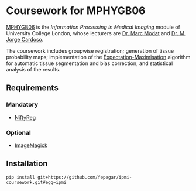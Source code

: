 # Coursework for MPHYGB06
[MPHYGB06](http://www.ucl.ac.uk/medphys/prospective-students/modules/mphygb06) is the *Information Processing in Medical Imaging* module of University College London, whose lecturers are [Dr. Marc Modat](http://cmictig.cs.ucl.ac.uk/people/research-staff/2-mmodat) and [Dr. M. Jorge Cardoso](http://cmictig.cs.ucl.ac.uk/people/research-staff/3-mjcardoso).

The coursework includes groupwise registration; generation of tissue probability maps; implementation of the [Expectation-Maximisation](http://ieeexplore.ieee.org/document/811270/) algorithm for automatic tissue segmentation and bias correction; and statistical analysis of the results.

## Requirements
### Mandatory
 - [NiftyReg](http://cmictig.cs.ucl.ac.uk/wiki/index.php/NiftyReg)

### Optional
 - [ImageMagick](https://www.imagemagick.org/script/index.php)

## Installation
```
pip install git+https://github.com/fepegar/ipmi-coursework.git#egg=ipmi
```
